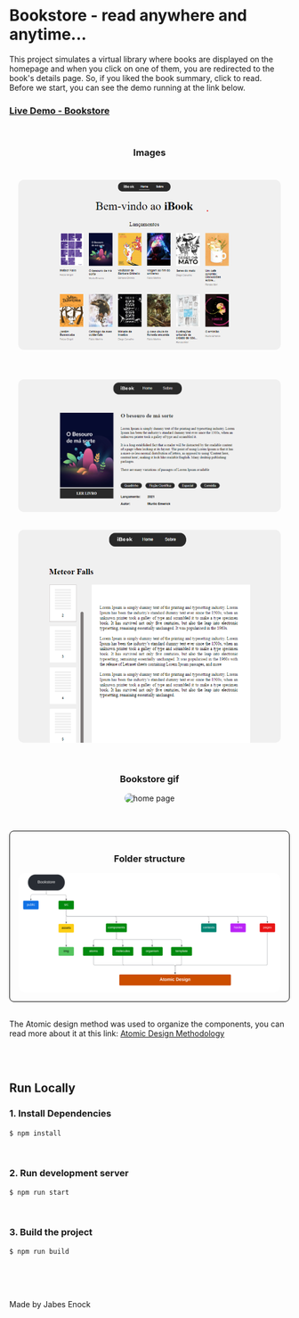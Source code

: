 # Bookstore - read anywhere and anytime...

<p>This project simulates a virtual library where books are displayed on the homepage and when you click on one of them, you are redirected to the book's details page. So, if you liked the book summary, click to read.<br/>
Before we start, you can see the demo running at the link below.</p>
<h3>
<a href="https://bookstore-react-eight.vercel.app/">Live Demo - Bookstore</a>
</h3>


<div style="
max-width: 800px;
display: grid;
place-items: center;
padding: 1rem;
">
<h3>Images<h3>
        <img  style="
    border-radius: 10px;
    " src="readme_images/home.png" alt="home page" max-width="100%">
</div>

<div style="
max-width: 800px;
display: grid;
place-items: center;
padding: 1rem;
">
        <img  style="
    border-radius: 10px;
    " src="readme_images/book_info.png" alt="home page" max-width="100%">
</div>


<div style="
max-width: 800px;
display: grid;
place-items: center;
padding: 1rem;
">
        <img  style="
    border-radius: 10px;
    " src="readme_images/book.png" alt="home page" max-width="100%">
</div>
<div style="
max-width: 800px;
display: grid;
place-items: center;
padding: 1rem;
">
<h3>Bookstore gif</h3>
        <img  style="
    border-radius: 10px;
    " src="readme_images/bookstore.gif" alt="home page" max-width="100%">
</div><br/><br/>




<div style="
border: 1px solid black;
max-width: 800px;
border-radius: 8px;
display: grid;
place-items: center;
padding: 1rem;
">
<h3>Folder structure</h3>
        <img  style="
    border-radius: 10px;
    " src="readme_images/folder_structure.svg" alt="folder structure" max-width="100%">
</div><br/>
<p>The Atomic design method was used to organize the components, you can read more about it at this link: 
<a href="https://atomicdesign.bradfrost.com/chapter-2/">Atomic Design Methodology</a></p>
<br><br>

<h2>Run Locally</h2>
<h3>1. Install Dependencies</h3>

    $ npm install


<br/>
<h3>2. Run development server</h3>

    $ npm run start


<br/>
<h3>3. Build the project</h3>

    $ npm run build


<br/><br/><br/>
<p>Made by Jabes Enock</p>
